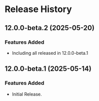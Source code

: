 <!-- dev-tool snippets ignore -->

# Release History

## 12.0.0-beta.2 (2025-05-20)

### Features Added

- Including all released in 12.0.0-beta.1

## 12.0.0-beta.1 (2025-05-14)

### Features Added

- Initial Release.
